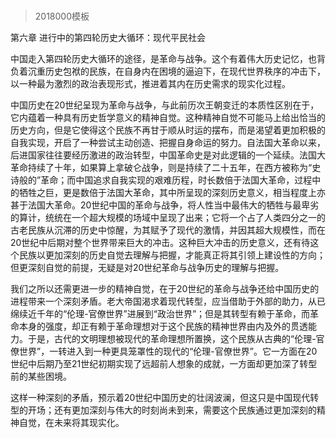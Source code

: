 # 
> 2018000模板



第六章 进行中的第四轮历史大循环：现代平民社会


中国走入第四轮历史大循环的途径，是革命与战争。这个有着伟大历史记忆，也背负着沉重历史包袱的民族，在自身内在困境的逼迫下，在现代世界秩序的冲击下，以一种最为激烈的政治表现形式，推进着其内在历史需求的现实化过程。

中国历史在20世纪呈现为革命与战争，与此前历次王朝变迁的本质性区别在于，它内蕴着一种具有历史哲学意义的精神自觉。这种精神自觉不可能马上给出恰当的历史方向，但是它使得这个民族不再甘于顺从时运的摆布，而是渴望着更加积极的自我实现，开启了一种尝试主动创造、把握自身命运的努力。自法国大革命以来，后进国家往往要经历激进的政治转型，中国革命史是对此逻辑的一个延续。法国大革命持续了十年，如果算上拿破仑战争，则是持续了二十五年，在西方被称为“史诗般的”革命；而中国追求自我实现的艰难历程，时长数倍于法国大革命，过程中的牺牲之巨，更是数倍于法国大革命，其中所呈现的深刻历史意义，相当程度上亦甚于法国大革命。20世纪中国的革命与战争，将人性当中最伟大的牺牲与最卑劣的算计，统统在一个超大规模的场域中呈现了出来；它将一个占了人类四分之一的古老民族从沉滞的历史中惊醒，为其赋予了现代的激情，并因其超大规模性，而在20世纪中后期对整个世界带来巨大的冲击。这种巨大冲击的历史意义，还有待这个民族以更加深刻的历史自觉去理解与把握，才能真正将其引领上建设性的方向；但更深刻自觉的前提，无疑是对20世纪革命与战争历史的理解与把握。

我们之所以还需更进一步的精神自觉，在于20世纪的革命与战争还给中国历史的进程带来一个深刻矛盾。老大帝国渴求着现代转型，应当借助于外部的助力，从已绵续近千年的“伦理-官僚世界”进展到“政治世界”；但是其转型有赖于革命，而革命本身的强度，却正有赖于革命理想对于这个民族的精神世界由内及外的贯透能力。于是，古代的文明理想被现代的革命理想所置换，这个民族从古典的“伦理-官僚世界”，一转进入到一种更具笼罩性的现代的“伦理-官僚世界”。它一方面在20世纪中后期乃至21世纪初期实现了远超前人想象的成就，一方面却更加深了转型前的某些困境。

这样一种深刻的矛盾，预示着20世纪中国历史的壮阔波澜，但这只是中国现代转型的开场；还有更加深刻与伟大的时刻尚未到来，需要这个民族通过更加深刻的精神自觉，在未来将其现实化。





